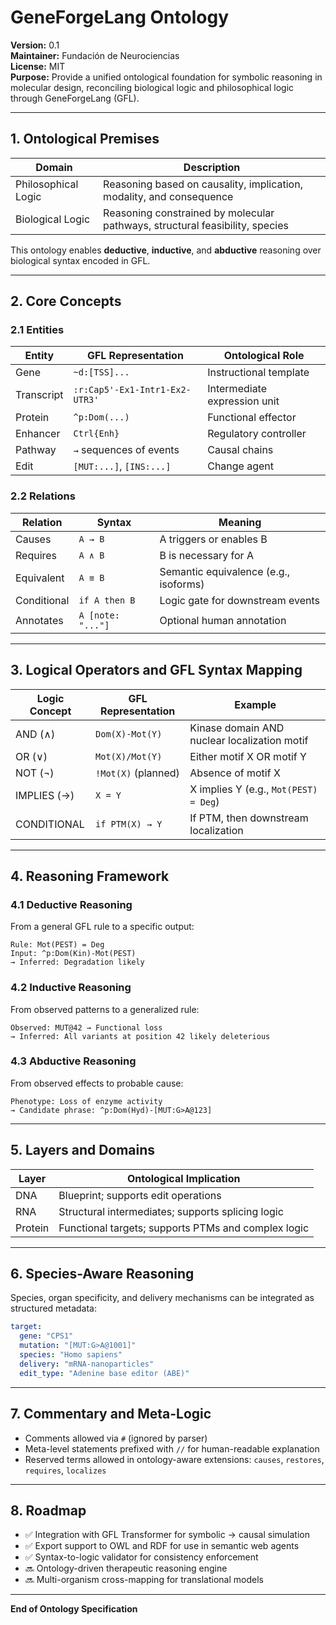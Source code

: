 # GeneForgeLang Ontology

**Version:** 0.1  
**Maintainer:** Fundación de Neurociencias  
**License:** MIT  
**Purpose:** Provide a unified ontological foundation for symbolic reasoning in molecular design, reconciling biological logic and philosophical logic through GeneForgeLang (GFL).

---

## 1. Ontological Premises

| Domain              | Description                                                                  |
|---------------------|------------------------------------------------------------------------------|
| Philosophical Logic | Reasoning based on causality, implication, modality, and consequence         |
| Biological Logic    | Reasoning constrained by molecular pathways, structural feasibility, species |

This ontology enables **deductive**, **inductive**, and **abductive** reasoning over biological syntax encoded in GFL.

---

## 2. Core Concepts

### 2.1 Entities

| Entity     | GFL Representation             | Ontological Role             |
|------------|--------------------------------|------------------------------|
| Gene       | `~d:[TSS]...`                  | Instructional template       |
| Transcript | `:r:Cap5'-Ex1-Intr1-Ex2-UTR3'` | Intermediate expression unit |
| Protein    | `^p:Dom(...)`                  | Functional effector          |
| Enhancer   | `Ctrl{Enh}`                    | Regulatory controller        |
| Pathway    | `→` sequences of events        | Causal chains                |
| Edit       | `[MUT:...]`, `[INS:...]`       | Change agent                 |

### 2.2 Relations

| Relation    | Syntax              | Meaning                                   |
|-------------|---------------------|-------------------------------------------|
| Causes      | `A → B`             | A triggers or enables B                   |
| Requires    | `A ∧ B`             | B is necessary for A                      |
| Equivalent  | `A ≡ B`             | Semantic equivalence (e.g., isoforms)     |
| Conditional | `if A then B`       | Logic gate for downstream events          |
| Annotates   | `A [note: "..."]`   | Optional human annotation                 |

---

## 3. Logical Operators and GFL Syntax Mapping

| Logic Concept | GFL Representation | Example                                      |
|---------------|--------------------|----------------------------------------------|
| AND (∧)       | `Dom(X)-Mot(Y)`    | Kinase domain AND nuclear localization motif |
| OR (∨)        | `Mot(X)/Mot(Y)`    | Either motif X OR motif Y                    |
| NOT (¬)       | `!Mot(X)` (planned)| Absence of motif X                           |
| IMPLIES (→)   | `X = Y`            | X implies Y (e.g., `Mot(PEST) = Deg`)        |
| CONDITIONAL   | `if PTM(X) → Y`    | If PTM, then downstream localization         |

---

## 4. Reasoning Framework

### 4.1 Deductive Reasoning

From a general GFL rule to a specific output:

```text
Rule: Mot(PEST) = Deg  
Input: ^p:Dom(Kin)-Mot(PEST)  
→ Inferred: Degradation likely
```

### 4.2 Inductive Reasoning

From observed patterns to a generalized rule:

```text
Observed: MUT@42 → Functional loss  
→ Inferred: All variants at position 42 likely deleterious
```

### 4.3 Abductive Reasoning

From observed effects to probable cause:

```text
Phenotype: Loss of enzyme activity  
→ Candidate phrase: ^p:Dom(Hyd)-[MUT:G>A@123]
```

---

## 5. Layers and Domains

| Layer   | Ontological Implication                             |
|---------|------------------------------------------------------|
| DNA     | Blueprint; supports edit operations                 |
| RNA     | Structural intermediates; supports splicing logic   |
| Protein | Functional targets; supports PTMs and complex logic |

---

## 6. Species-Aware Reasoning

Species, organ specificity, and delivery mechanisms can be integrated as structured metadata:

```yaml
target:
  gene: "CPS1"
  mutation: "[MUT:G>A@1001]"
  species: "Homo sapiens"
  delivery: "mRNA-nanoparticles"
  edit_type: "Adenine base editor (ABE)"
```

---

## 7. Commentary and Meta-Logic

- Comments allowed via `#` (ignored by parser)
- Meta-level statements prefixed with `//` for human-readable explanation
- Reserved terms allowed in ontology-aware extensions: `causes`, `restores`, `requires`, `localizes`

---

## 8. Roadmap

- ✅ Integration with GFL Transformer for symbolic → causal simulation  
- ✅ Export support to OWL and RDF for use in semantic web agents  
- ✅ Syntax-to-logic validator for consistency enforcement  
- 🔜 Ontology-driven therapeutic reasoning engine  
- 🔜 Multi-organism cross-mapping for translational models

---

**End of Ontology Specification**
